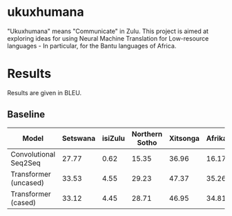 # ukuxhumana

"Ukuxhumana" means "Communicate" in Zulu. This project is aimed at exploring ideas for using Neural Machine Translation for Low-resource languages - In particular, for the Bantu languages of Africa.

# Results
Results are given in BLEU.
## Baseline 

| Model | Setswana | isiZulu | Northern Sotho | Xitsonga | Afrikaans |
| ------- | ------- |------- |------- |------- |------- |
| Convolutional Seq2Seq  | 27.77  | 0.62 | 15.35 | 36.96 | 16.17 |
| Transformer (uncased)  | 33.53  | 4.55 | 29.23 | 47.37 | 35.26 |
| Transformer (cased)    | 33.12  | 4.45 | 28.71 | 46.95 | 34.81 |
